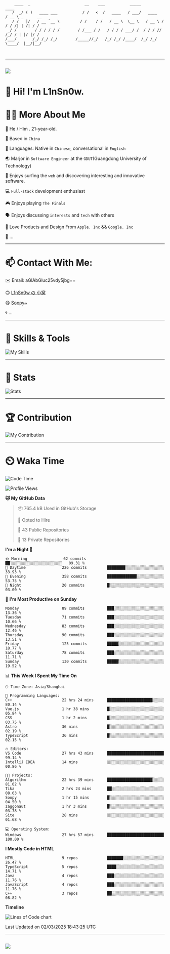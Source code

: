 ```

    ____  _                        __    ___           _____           ____           
   /  _/ ( )   ____ ___           / /   <  /   ____   / ___/   ____   / __ \ _      __
   / /   |/   / __ `__ \         / /    / /   / __ \  \__ \   / __ \ / / / /| | /| / /
 _/ /        / / / / / /        / /___ / /   / / / / ___/ /  / / / // /_/ / | |/ |/ / 
/___/       /_/ /_/ /_/        /_____//_/   /_/ /_/ /____/  /_/ /_/ \____/  |__/|__/  
                                                                                      
                                          

```

---

##
![](https://raw.githubusercontent.com/lin-snow/lin-snow/output/github-contribution-grid-snake-dark.svg)

# 👋 Hi! I'm L1nSn0w.

# 👨‍💻 More About Me

🤠 He / Him . 21-year-old.

🎈 Based in `China`
  
🤔 Languages: Native in `Chinese`, conversational in `English`

🌏 Marjor in `Software Engineer` at the `GDUT`(Guangdong University of Technology)

🛟 Enjoys surfing the `web` and discovering interesting and innovative software.

💻 `Full-stack` development enthusiast

🎮 Enjoys playing `The Finals`

🗣️ Enjoys discussing `interests` and `tech` with others

👾 Love Products and Design From `Apple. Inc` && `Google. Inc`  

🤪 ...

---

# 📫 Contact With Me:

✉️ Email: aGlAbGluc25vdy5jbg==

🙃 [L1nSn0w の 小窝](https://linsnow.cn)

😋 [Soopy~](https://soopy.cn)

🌀 ...

---

# 🔮 Skills & Tools

![My Skills](/assets/skillicons.svg)

---

# 🍟 Stats

![Stats](https://github-profile-trophy.vercel.app/?username=lin-snow&theme=nord&no-frame=true&column=9)

<!-- <div style="text-align: center;">
    <a href="https://github.com/lin-snow">
        <img align="center" src="https://githubstat.linsnow.cn/api/top-langs/?username=lin-snow&layout=donut&langs_count=8" />
    </a>
    <a href="https://github.com/lin-snow">
        <img align="center" src="https://githubstat.linsnow.cn/api?username=lin-snow&count_private=true&show_icons=true&theme=default&show=reviews,discussions_started,discussions_answered,prs_merged,prs_merged_percentage" />
    </a>
</div> -->

---

# 🏆 Contribution

![My Contribution](https://activitygraph.linsnow.cn/graph?username=lin-snow&theme=github-compact&days=30)

---

# ⏲️ Waka Time

<!--START_SECTION:waka-->
![Code Time](http://img.shields.io/badge/Code%20Time-496%20hrs%2011%20mins-blue)

![Profile Views](http://img.shields.io/badge/Profile%20Views-45-blue)

**🐱 My GitHub Data** 

> 📦 765.4 kB Used in GitHub's Storage 
 > 
> 💼 Opted to Hire
 > 
> 📜 43 Public Repositories 
 > 
> 🔑 13 Private Repositories 
 > 
**I'm a Night 🦉** 

```text
🌞 Morning                62 commits          ██░░░░░░░░░░░░░░░░░░░░░░░   09.31 % 
🌆 Daytime                226 commits         ████████░░░░░░░░░░░░░░░░░   33.93 % 
🌃 Evening                358 commits         █████████████░░░░░░░░░░░░   53.75 % 
🌙 Night                  20 commits          █░░░░░░░░░░░░░░░░░░░░░░░░   03.00 % 
```
📅 **I'm Most Productive on Sunday** 

```text
Monday                   89 commits          ███░░░░░░░░░░░░░░░░░░░░░░   13.36 % 
Tuesday                  71 commits          ███░░░░░░░░░░░░░░░░░░░░░░   10.66 % 
Wednesday                83 commits          ███░░░░░░░░░░░░░░░░░░░░░░   12.46 % 
Thursday                 90 commits          ███░░░░░░░░░░░░░░░░░░░░░░   13.51 % 
Friday                   125 commits         █████░░░░░░░░░░░░░░░░░░░░   18.77 % 
Saturday                 78 commits          ███░░░░░░░░░░░░░░░░░░░░░░   11.71 % 
Sunday                   130 commits         █████░░░░░░░░░░░░░░░░░░░░   19.52 % 
```


📊 **This Week I Spent My Time On** 

```text
🕑︎ Time Zone: Asia/Shanghai

💬 Programming Languages: 
C++                      22 hrs 24 mins      ████████████████████░░░░░   80.14 % 
Vue.js                   1 hr 38 mins        █░░░░░░░░░░░░░░░░░░░░░░░░   05.84 % 
CSS                      1 hr 2 mins         █░░░░░░░░░░░░░░░░░░░░░░░░   03.75 % 
Astro                    36 mins             █░░░░░░░░░░░░░░░░░░░░░░░░   02.19 % 
TypeScript               36 mins             █░░░░░░░░░░░░░░░░░░░░░░░░   02.15 % 

🔥 Editors: 
VS Code                  27 hrs 43 mins      █████████████████████████   99.14 % 
IntelliJ IDEA            14 mins             ░░░░░░░░░░░░░░░░░░░░░░░░░   00.86 % 

🐱‍💻 Projects: 
Algorithm                22 hrs 39 mins      ████████████████████░░░░░   81.02 % 
Tika                     2 hrs 24 mins       ██░░░░░░░░░░░░░░░░░░░░░░░   08.63 % 
Soopy                    1 hr 15 mins        █░░░░░░░░░░░░░░░░░░░░░░░░   04.50 % 
zaggonaut                1 hr 3 mins         █░░░░░░░░░░░░░░░░░░░░░░░░   03.78 % 
Site                     28 mins             ░░░░░░░░░░░░░░░░░░░░░░░░░   01.68 % 

💻 Operating System: 
Windows                  27 hrs 57 mins      █████████████████████████   100.00 % 
```

**I Mostly Code in HTML** 

```text
HTML                     9 repos             ███████░░░░░░░░░░░░░░░░░░   26.47 % 
TypeScript               5 repos             ████░░░░░░░░░░░░░░░░░░░░░   14.71 % 
Java                     4 repos             ███░░░░░░░░░░░░░░░░░░░░░░   11.76 % 
JavaScript               4 repos             ███░░░░░░░░░░░░░░░░░░░░░░   11.76 % 
C++                      3 repos             ██░░░░░░░░░░░░░░░░░░░░░░░   08.82 % 
```



**Timeline**

![Lines of Code chart](https://raw.githubusercontent.com/lin-snow/lin-snow/main/assets/bar_graph.png)


 Last Updated on 02/03/2025 18:43:25 UTC
<!--END_SECTION:waka-->



---
##
![](./profile-3d-contrib/profile-night-rainbow.svg)
